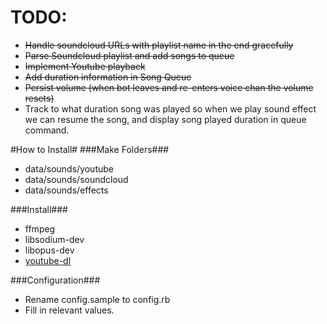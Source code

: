TODO:
===
* ~~Handle soundcloud URLs with playlist name in the end gracefully~~
* ~~Parse Soundcloud playlist and add songs to queue~~
* ~~Implement Youtube playback~~
* ~~Add duration information in Song Queue~~
* ~~Persist volume (when bot leaves and re-enters voice chan the volume resets)~~
* Track to what duration song was played so when we play sound effect we can resume the song, and display song played duration in queue command.

#How to Install#
###Make Folders###
* data/sounds/youtube
* data/sounds/soundcloud
* data/sounds/effects

###Install###
* ffmpeg
* libsodium-dev
* libopus-dev
* [youtube-dl](https://rg3.github.io/youtube-dl/)

###Configuration###
* Rename config.sample to config.rb
* Fill in relevant values.
